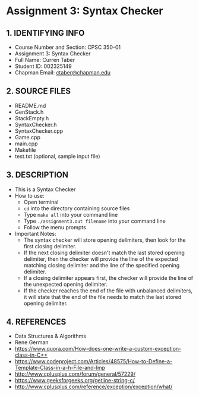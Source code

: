 # Assignment 3: Syntax Checker

## 1. IDENTIFYING INFO
- Course Number and Section: CPSC 350-01
- Assignment 3: Syntax Checker
- Full Name: Curren Taber
- Student ID: 002325149
- Chapman Email: ctaber@chapman.edu

## 2. SOURCE FILES
- README.md
- GenStack.h
- StackEmpty.h
- SyntaxChecker.h
- SyntaxChecker.cpp
- Game.cpp
- main.cpp
- Makefile
- test.txt (optional, sample input file)

## 3. DESCRIPTION
- This is a Syntax Checker
- How to use:
  - Open terminal
  - `cd` into the directory containing source files
  - Type `make all` into your command line
  - Type `./assignment3.out filename` into your command line
  - Follow the menu prompts
- Important Notes:
  - The syntax checker will store opening delimiters, then look for the first
  closing delimiter.
  - If the next closing delimiter doesn't match the last stored opening
  delimiter, then the checker will provide the line of the expected matching
  closing delimiter and the line of the specified opening delimiter.
  - If a closing delimiter appears first, the checker will provide the line of
  the unexpected opening delimiter.
  - If the checker reaches the end of the file with unbalanced delimiters,
  it will state that the end of the file needs to match the last stored opening delimiter.

## 4. REFERENCES
- Data Structures & Algorithms
- Rene German
- https://www.quora.com/How-does-one-write-a-custom-exception-class-in-C++
- https://www.codeproject.com/Articles/48575/How-to-Define-a-Template-Class-in-a-h-File-and-Imp
- http://www.cplusplus.com/forum/general/57229/
- https://www.geeksforgeeks.org/getline-string-c/
- http://www.cplusplus.com/reference/exception/exception/what/
